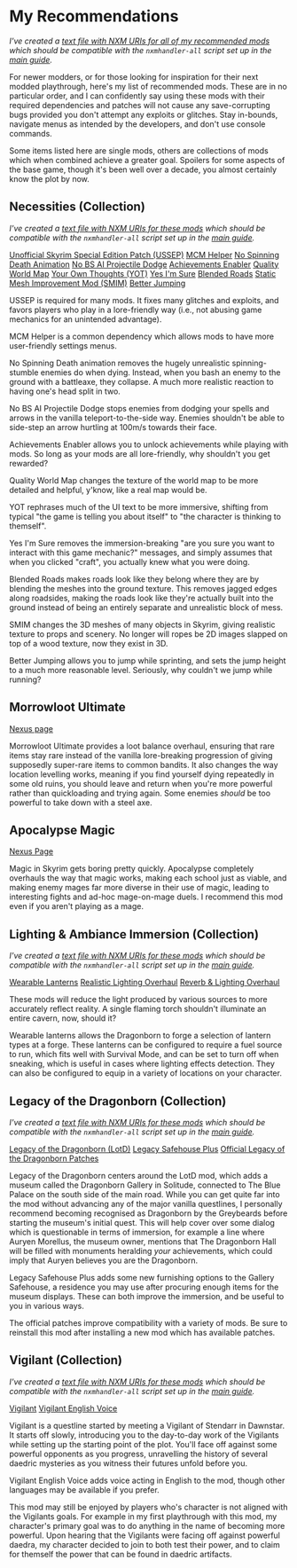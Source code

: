 # My Recommendations

_I've created a [text file with NXM URIs for all of my recommended mods](./nxmuri/recommendations.nxmuri)
which should be compatible with the `nxmhandler-all` script set up in the [main guide](./guide.md)._

For newer modders, or for those looking for inspiration for their next modded playthrough, here's my
list of recommended mods. These are in no particular order, and I can confidently say using these
mods with their required dependencies and patches will not cause any save-corrupting bugs provided
you don't attempt any exploits or glitches. Stay in-bounds, navigate menus as intended by the
developers, and don't use console commands.

Some items listed here are single mods, others are collections of mods which when combined achieve a
greater goal. Spoilers for some aspects of the base game, though it's been well over a decade, you
almost certainly know the plot by now.

## Necessities (Collection)

_I've created a [text file with NXM URIs for these mods](./nxmuri/necessities.nxmuri) which should
be compatible with the `nxmhandler-all` script set up in the [main guide](./guide.md)._

[Unofficial Skyrim Special Edition Patch (USSEP)](https://www.nexusmods.com/skyrimspecialedition/mods/266)
[MCM Helper](https://www.nexusmods.com/skyrimspecialedition/mods/53000)
[No Spinning Death Animation](https://www.nexusmods.com/skyrimspecialedition/mods/1432)
[No BS AI Projectile Dodge](https://www.nexusmods.com/skyrimspecialedition/mods/1763)
[Achievements Enabler](https://www.nexusmods.com/skyrimspecialedition/mods/245)
[Quality World Map](https://www.nexusmods.com/skyrimspecialedition/mods/5804)
[Your Own Thoughts (YOT)](https://www.nexusmods.com/skyrimspecialedition/mods/762)
[Yes I'm Sure](https://www.nexusmods.com/skyrimspecialedition/mods/24898)
[Blended Roads](https://www.nexusmods.com/skyrimspecialedition/mods/8834)
[Static Mesh Improvement Mod (SMIM)](https://www.nexusmods.com/skyrimspecialedition/mods/659)
[Better Jumping](https://www.nexusmods.com/skyrimspecialedition/mods/18967)

USSEP is required for many mods. It fixes many glitches and exploits, and favors players who play in
a lore-friendly way (i.e., not abusing game mechanics for an unintended advantage).

MCM Helper is a common dependency which allows mods to have more user-friendly settings menus.

No Spinning Death animation removes the hugely unrealistic spinning-stumble enemies do when dying.
Instead, when you bash an enemy to the ground with a battleaxe, they collapse. A much more realistic
reaction to having one's head split in two.

No BS AI Projectile Dodge stops enemies from dodging your spells and arrows in the vanilla
teleport-to-the-side way. Enemies shouldn't be able to side-step an arrow hurtling at 100m/s towards
their face.

Achievements Enabler allows you to unlock achievements while playing with mods. So long as your mods
are all lore-friendly, why shouldn't you get rewarded?

Quality World Map changes the texture of the world map to be more detailed and helpful, y'know, like
a real map would be.

YOT rephrases much of the UI text to be more immersive, shifting from typical "the game is telling
you about itself" to "the character is thinking to themself".

Yes I'm Sure removes the immersion-breaking "are you sure you want to interact with this game
mechanic?" messages, and simply assumes that when you clicked "craft", you actually knew what you
were doing.

Blended Roads makes roads look like they belong where they are by blending the meshes into the
ground texture. This removes jagged edges along roadsides, making the roads look like they're
actually built into the ground instead of being an entirely separate and unrealistic block of mess.

SMIM changes the 3D meshes of many objects in Skyrim, giving realistic texture to props and scenery.
No longer will ropes be 2D images slapped on top of a wood texture, now they exist in 3D.

Better Jumping allows you to jump while sprinting, and sets the jump height to a much more
reasonable level. Seriously, why couldn't we jump while running?

## Morrowloot Ultimate

[Nexus page](https://www.nexusmods.com/skyrimspecialedition/mods/3058)

Morrowloot Ultimate provides a loot balance overhaul, ensuring that rare items stay rare instead of
the vanilla lore-breaking progression of giving supposedly super-rare items to common bandits. It
also changes the way location levelling works, meaning if you find yourself dying repeatedly in some
old ruins, you should leave and return when you're more powerful rather than quickloading and trying
again. Some enemies _should_ be too powerful to take down with a steel axe.

## Apocalypse Magic

[Nexus Page](https://www.nexusmods.com/skyrimspecialedition/mods/1090)

Magic in Skyrim gets boring pretty quickly. Apocalypse completely overhauls the way that magic
works, making each school just as viable, and making enemy mages far more diverse in their use of
magic, leading to interesting fights and ad-hoc mage-on-mage duels. I recommend this mod even if you
aren't playing as a mage.

## Lighting & Ambiance Immersion (Collection)

_I've created a [text file with NXM URIs for these mods](./nxmuri/lighting_ambiance_immersion.nxmuri)
which should be compatible with the `nxmhandler-all` script set up in the [main guide](./guide.md)._

[Wearable Lanterns](https://www.nexusmods.com/skyrimspecialedition/mods/7560)
[Realistic Lighting Overhaul](https://www.nexusmods.com/skyrimspecialedition/mods/844)
[Reverb & Lighting Overhaul](https://www.nexusmods.com/skyrimspecialedition/mods/701)

These mods will reduce the light produced by various sources to more accurately reflect reality. A
single flaming torch shouldn't illuminate an entire cavern, now, should it?

Wearable lanterns allows the Dragonborn to forge a selection of lantern types at a forge. These
lanterns can be configured to require a fuel source to run, which fits well with Survival Mode, and
can be set to turn off when sneaking, which is useful in cases where lighting effects detection.
They can also be configured to equip in a variety of locations on your character.

## Legacy of the Dragonborn (Collection)

_I've created a [text file with NXM URIs for these mods](./nxmuri/legacy_of_the_dragonborn.nxmuri)
which should be compatible with the `nxmhandler-all` script set up in the [main guide](./guide.md)._

[Legacy of the Dragonborn (LotD)](https://www.nexusmods.com/skyrimspecialedition/mods/11802)
[Legacy Safehouse Plus](https://www.nexusmods.com/skyrimspecialedition/mods/39278)
[Official Legacy of the Dragonborn Patches](https://www.nexusmods.com/skyrimspecialedition/mods/30980)

Legacy of the Dragonborn centers around the LotD mod, which adds a museum called the Dragonborn
Gallery in Solitude, connected to The Blue Palace on the south side of the main road. While you can
get quite far into the mod without advancing any of the major vanilla questlines, I personally
recommend becoming recognised as Dragonborn by the Greybeards before starting the museum's initial
quest. This will help cover over some dialog which is questionable in terms of immersion, for
example a line where Auryen Morellus, the museum owner, mentions that The Dragonborn Hall will be
filled with monuments heralding _your_ achievements, which could imply that Auryen believes you are
the Dragonborn.

Legacy Safehouse Plus adds some new furnishing options to the Gallery Safehouse, a residence you may
use after procuring enough items for the museum displays. These can both improve the immersion, and
be useful to you in various ways.

The official patches improve compatibility with a variety of mods. Be sure to reinstall this mod
after installing a new mod which has available patches.

## Vigilant (Collection)

_I've created a [text file with NXM URIs for these mods](./nxmuri/vigilant.nxmuri) which should be
compatible with the `nxmhandler-all` script set up in the [main guide](./guide.md)._

[Vigilant](https://www.nexusmods.com/skyrimspecialedition/mods/11849)
[Vigilant English Voice](https://www.nexusmods.com/skyrimspecialedition/mods/11894)

Vigilant is a questline started by meeting a Vigilant of Stendarr in Dawnstar. It starts off slowly,
introducing you to the day-to-day work of the Vigilants while setting up the starting point of the
plot. You'll face off against some powerful opponents as you progress, unravelling the history of
several daedric mysteries as you witness their futures unfold before you.

Vigilant English Voice adds voice acting in English to the mod, though other languages may be
available if you prefer.

This mod may still be enjoyed by players who's character is not aligned with the Vigilants goals.
For example in my first playthrough with this mod, my character's primary goal was to do anything in
the name of becoming more powerful. Upon hearing that the Vigilants were facing off against powerful
daedra, my character decided to join to both test their power, and to claim for themself the power
that can be found in daedric artifacts.
